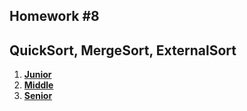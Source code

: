 Homework #8
---
## QuickSort, MergeSort, ExternalSort

1. **[Junior](junior/README.md)**
2. **[Middle](middle/README.md)**
3. **[Senior](senior/README.md)**